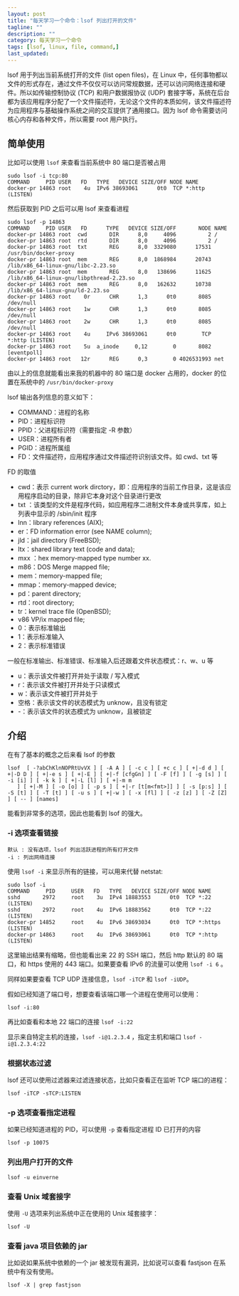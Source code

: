 ```yaml
---
layout: post
title: "每天学习一个命令：lsof 列出打开的文件"
tagline: ""
description: ""
category: 每天学习一个命令
tags: [lsof, linux, file, command,]
last_updated:
---
```


lsof 用于列出当前系统打开的文件 (list open files)，在 Linux 中，任何事物都以文件的形式存在，通过文件不仅仅可以访问常规数据，还可以访问网络连接和硬件。所以如传输控制协议 (TCP) 和用户数据报协议 (UDP) 套接字等，系统在后台都为该应用程序分配了一个文件描述符，无论这个文件的本质如何，该文件描述符为应用程序与基础操作系统之间的交互提供了通用接口。因为 lsof 命令需要访问核心内存和各种文件，所以需要 root 用户执行。

## 简单使用
比如可以使用 `lsof` 来查看当前系统中 80 端口是否被占用

    sudo lsof -i tcp:80
    COMMAND     PID USER   FD   TYPE   DEVICE SIZE/OFF NODE NAME
    docker-pr 14863 root    4u  IPv6 38693061      0t0  TCP *:http (LISTEN)

然后获取到 PID 之后可以用 lsof 来查看进程

    sudo lsof -p 14863
    COMMAND     PID USER   FD      TYPE   DEVICE SIZE/OFF       NODE NAME
    docker-pr 14863 root  cwd       DIR      8,0     4096          2 /
    docker-pr 14863 root  rtd       DIR      8,0     4096          2 /
    docker-pr 14863 root  txt       REG      8,0  3329080      17531 /usr/bin/docker-proxy
    docker-pr 14863 root  mem       REG      8,0  1868984      20743 /lib/x86_64-linux-gnu/libc-2.23.so
    docker-pr 14863 root  mem       REG      8,0   138696      11625 /lib/x86_64-linux-gnu/libpthread-2.23.so
    docker-pr 14863 root  mem       REG      8,0   162632      10738 /lib/x86_64-linux-gnu/ld-2.23.so
    docker-pr 14863 root    0r      CHR      1,3      0t0       8085 /dev/null
    docker-pr 14863 root    1w      CHR      1,3      0t0       8085 /dev/null
    docker-pr 14863 root    2w      CHR      1,3      0t0       8085 /dev/null
    docker-pr 14863 root    4u     IPv6 38693061      0t0        TCP *:http (LISTEN)
    docker-pr 14863 root    5u  a_inode     0,12        0       8082 [eventpoll]
    docker-pr 14863 root   12r      REG      0,3        0 4026531993 net

由以上的信息就能看出来我的机器中的 80 端口是 docker 占用的，docker 的位置在系统中的 `/usr/bin/docker-proxy`

lsof 输出各列信息的意义如下：

- COMMAND：进程的名称
- PID：进程标识符
- PPID：父进程标识符（需要指定 -R 参数）
- USER：进程所有者
- PGID：进程所属组
- FD：文件描述符，应用程序通过文件描述符识别该文件。如 cwd、txt 等

FD 的取值

- cwd：表示 current work dirctory，即：应用程序的当前工作目录，这是该应用程序启动的目录，除非它本身对这个目录进行更改
- txt ：该类型的文件是程序代码，如应用程序二进制文件本身或共享库，如上列表中显示的 /sbin/init 程序
- lnn：library references (AIX);
- er：FD information error (see NAME column);
- jld：jail directory (FreeBSD);
- ltx：shared library text (code and data);
- mxx ：hex memory-mapped type number xx.
- m86：DOS Merge mapped file;
- mem：memory-mapped file;
- mmap：memory-mapped device;
- pd：parent directory;
- rtd：root directory;
- tr：kernel trace file (OpenBSD);
- v86  VP/ix mapped file;
- 0：表示标准输出
- 1：表示标准输入
- 2：表示标准错误

一般在标准输出、标准错误、标准输入后还跟着文件状态模式：r、w、u 等

- u：表示该文件被打开并处于读取 / 写入模式
- r：表示该文件被打开并处于只读模式
- w：表示该文件被打开并处于
- 空格：表示该文件的状态模式为 unknow，且没有锁定
- -：表示该文件的状态模式为 unknow，且被锁定

## 介绍
在有了基本的概念之后来看 lsof 的参数

    lsof  [ -?abChKlnNOPRtUvVX ] [ -A A ] [ -c c ] [ +c c ] [ +|-d d ] [ +|-D D ] [ +|-e s ] [ +|-E ] [ +|-f [cfgGn] ] [ -F [f] ] [ -g [s] ] [ -i [i] ] [ -k k ] [ +|-L [l] ] [ +|-m m
       ] [ +|-M ] [ -o [o] ] [ -p s ] [ +|-r [t[m<fmt>]] ] [ -s [p:s] ] [ -S [t] ] [ -T [t] ] [ -u s ] [ +|-w ] [ -x [fl] ] [ -z [z] ] [ -Z [Z] ] [ -- ] [names]

能看到非常多的选项，因此也能看到 lsof 的强大。

### -i 选项查看链接

    默认 : 没有选项，lsof 列出活跃进程的所有打开文件
    -i : 列出网络连接

使用 `lsof -i` 来显示所有的链接，可以用来代替 netstat:

    sudo lsof -i
    COMMAND     PID     USER   FD   TYPE   DEVICE SIZE/OFF NODE NAME
    sshd       2972     root    3u  IPv4 18883553      0t0  TCP *:22 (LISTEN)
    sshd       2972     root    4u  IPv6 18883562      0t0  TCP *:22 (LISTEN)
    docker-pr 14852     root    4u  IPv6 38693034      0t0  TCP *:https (LISTEN)
    docker-pr 14863     root    4u  IPv6 38693061      0t0  TCP *:http (LISTEN)

这里输出结果有缩略，但也能看出来 22 的 SSH 端口，然后 http 默认的 80 端口，和 https 使用的 443 端口。如果要查看 IPv6 的流量可以使用 `lsof -i 6` 。

同样如果要查看 TCP UDP 连接信息，`lsof -iTCP` 和 `lsof -iUDP`。

假如已经知道了端口号，想要查看该端口哪一个进程在使用可以使用：

	lsof -i:80

再比如查看和本地 22 端口的连接 `lsof -i:22`

显示来自特定主机的连接，`lsof -i@1.2.3.4` ，指定主机和端口 `lsof -i@1.2.3.4:22`

### 根据状态过滤
lsof 还可以使用过滤器来过滤连接状态，比如只查看正在监听 TCP 端口的进程：

	lsof -iTCP -sTCP:LISTEN

### -p 选项查看指定进程
如果已经知道进程的 PID，可以使用 `-p` 查看指定进程 ID 已打开的内容

    lsof -p 10075

### 列出用户打开的文件

    lsof -u einverne

### 查看 Unix 域套接字
使用 `-U` 选项来列出系统中正在使用的 Unix 域套接字：

	lsof -U

### 查看 java 项目依赖的 jar
比如说如果系统中依赖的一个 jar 被发现有漏洞，比如说可以查看 fastjson 在系统中有没有使用。

    lsof -X | grep fastjson

